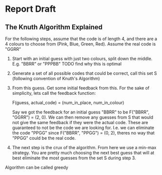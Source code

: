 # Report Draft

## The Knuth Algorithm Explained

For the following steps, assume that the code is of length 4, and there are a 4 
colours to choose from (Pink, Blue, Green, Red). Assume the real code is "GGRR"
1. Start with an initial guess with just two colours, split down the middle. E.g. "BBRR" or "PPPBB"
TODO find why this is optimal
2. Generate a set of all possible codes that could be correct, call this set S 
   (following convention of Knuth's Algorithm)
3. From this guess. Get some initial feedback from this. For the sake of simplicity, 
   lets call the feedback function:

    F(guess, actual_code) = (num_in_place, num_in_colour)
    
   Say we got the feedback for an initial guess "BBRR" to be F("BBRR", "GGRR") = (2, 0).
   We 
   can then remove any guesses from S that would not give the same feedback if they 
   were the actual code. These are guaranteed to not be the code we are looking for. I.e. we can eliminate the 
   code "PPGG" since F("BBRR", "PPGG") = (0, 2), theres no way that "PPGG" could be 
   the real code. 
4. The next step is the crux of the algorithm. From here we use a min-max strategy. 
   You are pretty much choosing the next best guess that will at best eliminate the most 
   guesses from the set S during step 3. 

Algorithm can be called greedy

